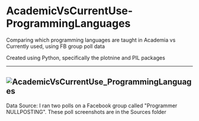# AcademicVsCurrentUse-ProgrammingLanguages

Comparing which programming languages are taught in Academia vs Currently used, using FB group poll data

Created using Python, specifically the plotnine and PIL packages

---
![AcademicVsCurrentUse_ProgrammingLanguages](https://raw.githubusercontent.com/adodell/AcademicVsCurrentUse-ProgrammingLanguages/master/ProgrammerLanguageSurvey_ParallelChart.png "AcademicVsCurrentUse_ProgrammingLanguages")
---

Data Source: I ran two polls on a Facebook group called "Programmer NULLPOSTING". These poll screenshots are in the Sources folder
